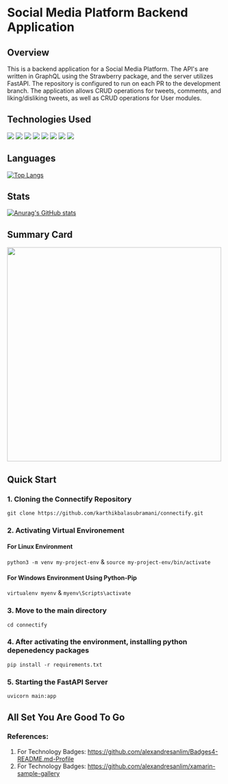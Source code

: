 # Social Media Platform Backend Application

## Overview
This is a backend application for a Social Media Platform. The API's are written in GraphQL using the Strawberry package, and the server utilizes FastAPI. The repository is configured to run on each PR to the development branch. The application allows CRUD operations for tweets, comments, and liking/disliking tweets, as well as CRUD operations for User modules.

## Technologies Used
<div>
  <img src = "https://img.shields.io/badge/fastapi-109989?style=for-the-badge&logo=FASTAPI&logoColor=white">
  <img src = "https://img.shields.io/badge/Python-FFD43B?style=for-the-badge&logo=python&logoColor=blue">
  <img src = "https://img.shields.io/badge/GraphQl-E10098?style=for-the-badge&logo=graphql&logoColor=white">
  <img src = "https://img.shields.io/badge/MongoDB-4EA94B?style=for-the-badge&logo=mongodb&logoColor=white">
  <img src = "https://img.shields.io/badge/redis-CC0000.svg?&style=for-the-badge&logo=redis&logoColor=white">
  <img src = "https://img.shields.io/badge/JavaScript-323330?style=for-the-badge&logo=javascript&logoColor=F7DF1E">
  <img src = "https://img.shields.io/badge/HTML5-E34F26?style=for-the-badge&logo=html5&logoColor=white">
  <img src = "https://img.shields.io/badge/CSS3-1572B6?style=for-the-badge&logo=css3&logoColor=white">
</div>

## Languages  
[![Top Langs](https://github-readme-stats.vercel.app/api/top-langs/?username=karthikbalasubramani&layout=compact)](https://github.com/karthikbalasubramani/connectify)

## Stats
[![Anurag's GitHub stats](https://github-readme-stats.vercel.app/api?username=karthikbalasubramani&hide=stars)](https://github.com/karthikbalasubramani/connectify)


## Summary Card
<img width='500' src="https://github-profile-summary-cards.vercel.app/api/cards/profile-details?username=karthikbalasubramani" />

## Quick Start
### 1. Cloning the Connectify Repository
  `git clone https://github.com/karthikbalasubramani/connectify.git`
### 2. Activating Virtual Environement
####   For Linux Environment
  `python3 -m venv my-project-env` & 
  `source my-project-env/bin/activate`
#### For Windows Environment Using Python-Pip
  `virtualenv myenv` &
  `myenv\Scripts\activate`
### 3. Move to the main directory
  `cd connectify`
### 4. After activating the environment, installing python depenedency packages
  `pip install -r requirements.txt`
### 5. Starting the FastAPI Server
  `uvicorn main:app`
## All Set You Are Good To Go

### References:
1. For Technology Badges: https://github.com/alexandresanlim/Badges4-README.md-Profile
2. For Technology Badges: https://github.com/alexandresanlim/xamarin-sample-gallery


